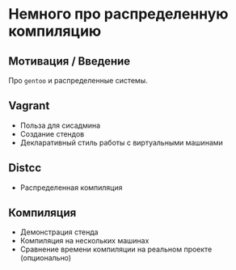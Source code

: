 # Немного про распределенную компиляцию

## Мотивация / Введение

Про `gentoo` и распределенные системы.

## Vagrant

- Польза для сисадмина
- Создание стендов
- Декларативный стиль работы с виртуальными машинами

## Distcc

- Распределенная компиляция 

## Компиляция

- Демонстрация стенда
- Компиляция на нескольких машинах
- Сравнение времени компиляции на реальном проекте (опционально)
